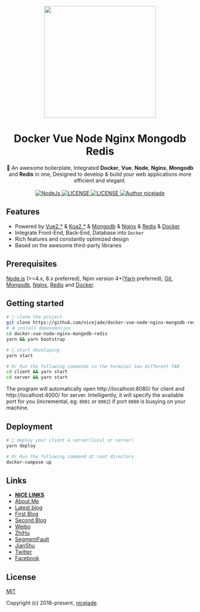 <p align="center"><a href="https://nicelins.site?from=github" target="_blank"><img width="300"src="https://raw.githubusercontent.com/nicejade/docker-vue-node-nginx-mongodb-redis/master/client/src/assets/images/docker-vue-node-nginx-mongodb-redis-dragon.png"></a></p>

<h1 align="center">Docker Vue Node Nginx Mongodb Redis</h1>

<div align="center">
🐉 An awesome boilerplate, Integrated <strong>Docker</strong>, <strong>Vue</strong>, <strong>Node</strong>, <strong>Nginx</strong>, <strong>Mongodb</strong> and <strong>Redis</strong> in one, Designed to develop & build your web applications more efficient and elegant.
</div>

<br>

<div align="center">
  <a href="https://nodejs.org/en/">
    <img src="https://img.shields.io/badge/node-%3E%3D%206.11.5-brightgreen.svg" alt="NodeJs">
  </a>
  <a href="https://github.com/nicejade/docker-vue-node-nginx-mongodb-redis">
    <img src="https://img.shields.io/github/license/nicejade/docker-vue-node-nginx-mongodb-redis.svg" alt="LICENSE">
  </a>
  <a href="https://github.com/nicejade/docker-vue-node-nginx-mongodb-redis">
    <img src="https://img.shields.io/github/package-json/v/nicejade/docker-vue-node-nginx-mongodb-redis.svg" alt="LICENSE">
  </a>
  <a href="https://about.me/nicejade"><img src="https://img.shields.io/badge/Author-nicejade-%23a696c8.svg" alt="Author nicejade"></a>
</div>

## Features

- Powered by [Vue2.*](https://vuejs.org/) & [Koa2.*](https://koajs.com/) & [Mongodb](https://www.mongodb.com/) & [Nginx](https://www.nginx.com/) & [Redis](https://redis.io/) & [Docker](https://docs.docker.com/compose/install/)
- Integrate Front-End, Back-End, Database into `Docker`
- Rich features and constantly optimized design
- Based on the awesome third-party libraries

## Prerequisites

[Node.js](https://nodejs.org/en/) (>=4.x, 8.x preferred), Npm version 4+([Yarn](https://jeffjade.com/2017/12/30/135-npm-vs-yarn-detial-memo/) preferred), [Git](https://git-scm.com/), [Mongodb](https://www.mongodb.com/), [Nginx](https://www.nginx.com/), [Redis](https://redis.io/) and [Docker](https://docs.docker.com/compose/install/).

## Getting started

```bash
# 🎉 clone the project
git clone https://github.com/nicejade/docker-vue-node-nginx-mongodb-redis.git
# ➕ install dependencies
cd docker-vue-node-nginx-mongodb-redis
yarn && yarn bootstrap

# 🚧 start developing
yarn start

# Or Run the following commands in the terminal two different TAB
cd client && yarn start
cd server && yarn start
```

The program will automatically open http://localhost:8080/ for client and http://localhost:4000/ for server. Intelligently, it will specify the available port for you (incremental, eg: `8081` or `8082`) if port `8080` is busying on your machine.

## Deployment

```bash
# 🚀 deploy your client & server(local or server)
yarn deploy

# Or Run the following command at root directory
docker-compose up
```

## Links

- [**NICE LINKS**](https://nicelinks.site?from=github)
- [About Me](https://about.me/nicejade/)
- [Latest blog](https://nice.lovejade.cn/)
- [First Blog](https://jeffjade.com/)
- [Second Blog](https://blog.lovejade.cn/)
- [Weibo](https://weibo.com/jeffjade)
- [ZhiHu](https://www.zhihu.com/people/yang-qiong-pu/)
- [SegmentFault](https://segmentfault.com/u/jeffjade)
- [JianShu](http://www.jianshu.com/u/9aae3d8f4c3d)
- [Twitter](https://twitter.com/jeffjade2)
- [Facebook](https://www.facebook.com/yang.gang.jade)

## License

[MIT](http://opensource.org/licenses/MIT)

Copyright (c) 2018-present, [nicejade](https://about.me/nicejade/).
